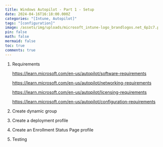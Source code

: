 ```yaml
---
title: Windows Autopilot - Part 1 - Setup
date: 2024-04-16T16:18:00.000Z
categories: "[Intune, Autopilot]"
tags: "[configuration]"
image: /assets/img/uploads/microsoft_intune-logo_brandlogos.net_6p2c7.png
pin: false
math: false
mermaid: false
toc: true
comments: true
---
```

1. Requirements

   <https://learn.microsoft.com/en-us/autopilot/software-requirements>

   <https://learn.microsoft.com/en-us/autopilot/networking-requirements>

   <https://learn.microsoft.com/en-us/autopilot/licensing-requirements>

   <https://learn.microsoft.com/en-us/autopilot/configuration-requirements>


2. Create dynamic group


3. Create a deployment profile
4. Create an Enrollment Status Page profile
5. Testing

[](https://learn.microsoft.com/en-us/autopilot/software-requirements)

[](https://learn.microsoft.com/en-us/autopilot/configuration-requirements)

[](https://learn.microsoft.com/en-us/autopilot/configuration-requirements)

[](https://learn.microsoft.com/en-us/autopilot/configuration-requirements)





[](https://learn.microsoft.com/en-us/autopilot/configuration-requirements)
